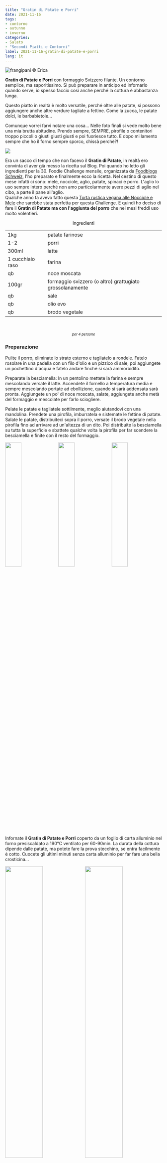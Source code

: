 ```yaml
---
title: "Gratin di Patate e Porri"
date: 2021-11-16
tags: 
- contorno
- autunno
- inverno
categories:
- Salato
- "Secondi Piatti e Contorni"
label: 2021-11-16-gratin-di-patate-e-porri
lang: it 
---
```

![](header.jpeg "frangipani © Erica")

**Gratin di Patate e Porri** con formaggio Svizzero filante. Un contorno semplice, ma saporitissimo. Si può preparare in anticipo ed infornarlo quando serve, io spesso faccio così anche perché la cottura è abbastanza lunga.

Questo piatto in realtà è molto versatile, perché oltre alle patate, si possono aggiungere anche altre verdure tagliate a fettine. Come la zucca, le patate dolci, le barbabietole...

Comunque vorrei farvi notare una cosa... Nelle foto finali si vede molto bene una mia brutta abitudine. Prendo sempre, SEMPRE, pirofile o contenitori troppo piccoli o giusti giusti giusti e poi fuoriesce tutto. E dopo mi lamento sempre che ho il forno sempre sporco, chissà perchè?!

<a href="https://www.foodblogs-schweiz.ch/challenge/" target="_blank" rel="noreferrer noopener">
 <img src="https://www.foodblogs-schweiz.ch/wp-content/uploads/2021/10/fbs_challenge_november21.png" class="ignore-gallery-item"></a>

Era un sacco di tempo che non facevo il **Gratin di Patate**, in realtà ero convinta di aver già messo la ricetta sul Blog. Poi quando ho letto gli ingredienti per la 30. Foodie Challenge mensile, organizzata da <a href="https://www.foodblogs-schweiz.ch" target="_blank">Foodblogs Schweiz</a>, l'ho preparato e finalmente ecco la ricetta. Nel cestino di questo mese infatti ci sono: mele, nocciole, aglio, patate, spinaci e porro. L'aglio lo uso sempre intero perché non amo particolarmente avere pezzi di aglio nel cibo, a parte il pane all'aglio.
<br />
Qualche anno fa avevo fatto questa <a href="https://frangipani.raiano.ch/2018-10-10-torta-rustica-vegana-alle-nocciole-e-mele/" target="_blank">Torta rustica vegana alle Nocciole e Mele</a> che sarebbe stata perfetta per questa Challenge. E quindi ho deciso di fare il **Gratin di Patate ma con l'aggiunta del porro** che nei mesi freddi uso molto volentieri.

<div id="wrapper" style="text-align: center">
  <div id="yourdiv" style="display: inline-block;">
    <div class="ingredients" itemscope itemtype="http://schema.org/Recipe">
      <span itemprop="name" style="display:none;">Gratin di Patate e Porri</span>
      <span itemprop="recipeCategory" style="display:none;">Salato</span>
      <img itemprop="image" style="display:none;" class="ignore-gallery-item" src="header.jpeg"/>
      <span itemprop="author" style="display:none;">Erica Raiano</span>
      <span itemprop="description" style="display:none;">Gratin di Patate e Porri con formaggio Svizzero filante. Un contorno semplice, ma saporitissimo. Si può preparare in anticipo ed infornarlo quando serve, io spesso faccio così anche perché la cottura è abbastanza lunga.</span>
      <div class="ingredients-title">Ingredienti</div>
      <table>
        <tbody>
          </tr>
          <tr itemprop="recipeIngredient">
            <td>1kg</td>
            <td>patate farinose</td>
          </tr>
          <tr itemprop="recipeIngredient">
            <td>1-2</td>
            <td>porri</td>
          </tr>
          <tr itemprop="recipeIngredient">
            <td>300ml</td>
            <td>latte</td>
          </tr>
          <tr itemprop="recipeIngredient">
            <td>1 cucchiaio raso</td>
            <td>farina</td>
          </tr>
          <tr itemprop="recipeIngredient">
            <td>qb</td>
            <td>noce moscata</td>
          </tr>
          <tr itemprop="recipeIngredient">
            <td>100gr</td>
            <td>formaggio svizzero (o altro) grattugiato grossolanamente</td>
          </tr>
          <tr itemprop="recipeIngredient">
            <td>qb</td>
            <td>sale</td>
          </tr>
          <tr itemprop="recipeIngredient">
            <td>qb</td>
            <td>olio evo</td>
          <tr itemprop="recipeIngredient">
            <td>qb</td>
            <td>brodo vegetale</td>
          </tr>
        </tbody>
      </table>
      <br></br>
      <i class="pull-right" style="font-size: 80%;" itemprop="recipeYield">per 4 persone</i>
    </div>
  </div>
</div>


<h3>
  <font color="grey">
    <i class="fa-solid fa-gears"></i>
  </font> Preparazione
</h3>

Pulite il porro, eliminate lo strato esterno e tagliatelo a rondele. Fatelo rosolare in una padella con un filo d'olio e un pizzico di sale, poi aggiungete un pochettino d'acqua e fatelo andare finché si sarà ammorbidito.

Preparate la besciamella: In un pentolino mettete la farina e sempre mescolando versate il latte. Accendete il fornello a temperatura media e sempre mescolando portate ad ebollizione, quando si sarà addensata sarà pronta. Aggiungete un po' di noce moscata, salate, aggiungete anche metà del formaggio e mescolate per farlo sciogliere.

Pelate le patate e tagliatele sottilmente, meglio aiutandovi con una mandolina. Prendete una pirofila, imburratela e sistemate le fettine di patate. Salate le patate, distribuiteci sopra il porro, versate il brodo vegetale nella pirofila fino ad arrivare ad un'altezza di un dito. Poi distribuite la besciamella su tutta la superficie e sbattete qualche volta la pirofila per far scendere la besciamella e finite con il resto del formaggio.
<p>
  <div style="width: 100%; margin-bottom: 0">
    <img style="float: left; width: 32%; margin-right: 1%;" src="patate.jpeg" alt="" title="frangipani © Erica" />
    <img style="float: left; width: 32%; margin-right: 1%; margin-left: 1%;" src="besciamella.jpeg" alt="" title="frangipani © Erica" />
    <img style="float: left; width: 32%; margin-left: 1%;" src="teglia.jpeg" alt="" title="frangipani © Erica" />
    <div style="clear: both"></div>
  </div>
</p>

Infornate il **Gratin di Patate e Porri** coperto da un foglio di carta alluminio nel forno presiscaldato a 190°C ventilato per 60-90min. La durata della cottura dipende dalle patate, ma potete fare la prova stecchino, se entra facilmente è cotto. Cuocete gli ultimi minuti senza carta alluminio per far fare una bella crosticina...
<p>
  <div style="width: 100%; margin-bottom: 0">
    <img style="float: left; width: 49%; margin-right: 1%" src="risultato1.jpeg" alt="" title="frangipani © Erica" />
    <img style="float: left; width: 49%; margin-left: 1%" src="risultato2.jpeg" alt="" title="frangipani © Erica" />
    <div style="clear: both"></div>
  </div>
</p>

<p>
  <div style="width: 100%; margin-bottom: 0">
    <img style="float: left; width: 49%; margin-right: 1%" src="risultato3.jpeg" alt="" title="frangipani © Erica" />
    <img style="float: left; width: 49%; margin-left: 1%" src="risultato4.jpeg" alt="" title="frangipani © Erica" />
    <div style="clear: both"></div>
  </div>
</p>

![](risultato5.jpeg "frangipani © Erica")

<h4>Buon appetito
  <font color="red">
    <i class="fa-regular fa-face-smile"></i>
  </font>
</h4>